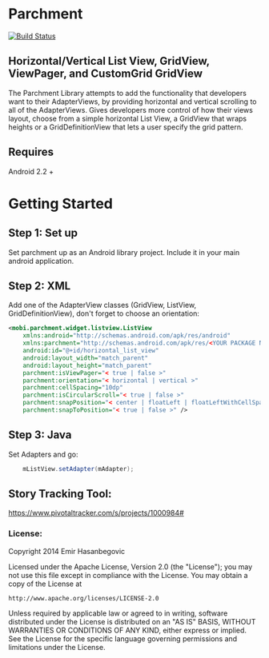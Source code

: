 Parchment
===============================

[![Build Status](https://travis-ci.org/EmirWeb/parchment.png?branch=master)](https://travis-ci.org/EmirWeb/parchment)

## Horizontal/Vertical List View, GridView, ViewPager, and CustomGrid GridView

The Parchment Library attempts to add the functionality that developers want to their AdapterViews, by providing horizontal and vertical scrolling to all of the AdapterViews. Gives developers more control of how their views layout, choose from a simple horizontal List View, a GridView that wraps heights or a GridDefinitionView that lets a user specify the grid pattern.

## Requires
Android 2.2 +

# Getting Started

## Step 1: Set up 
Set parchment up as an Android library project. Include it in your main android application. 

## Step 2: XML
Add one of the AdapterView classes (GridView, ListView, GridDefinitionView), don't forget to choose an orientation:

```xml
<mobi.parchment.widget.listview.ListView
    xmlns:android="http://schemas.android.com/apk/res/android"
    xmlns:parchment="http://schemas.android.com/apk/res/<YOUR PACKAGE NAME>"
    android:id="@+id/horizontal_list_view"
    android:layout_width="match_parent"
    android:layout_height="match_parent"
    parchment:isViewPager="< true | false >"
    parchment:orientation="< horizontal | vertical >"
    parchment:cellSpacing="10dp"
    parchment:isCircularScroll="< true | false >"
    parchment:snapPosition="< center | floatLeft | floatLeftWithCellSpacing | floatRight | floatRightWithCellSpacing | onScreen | onScreenWithCellSpacing>"
    parchment:snapToPosition="< true | false >" />
```

## Step 3: Java
Set Adapters and go:

```java
    mListView.setAdapter(mAdapter);
```



## Story Tracking Tool:

https://www.pivotaltracker.com/s/projects/1000984#


### License:

Copyright 2014 Emir Hasanbegovic

Licensed under the Apache License, Version 2.0 (the "License");
you may not use this file except in compliance with the License.
You may obtain a copy of the License at

    http://www.apache.org/licenses/LICENSE-2.0

Unless required by applicable law or agreed to in writing, software
distributed under the License is distributed on an "AS IS" BASIS,
WITHOUT WARRANTIES OR CONDITIONS OF ANY KIND, either express or implied.
See the License for the specific language governing permissions and
limitations under the License.
